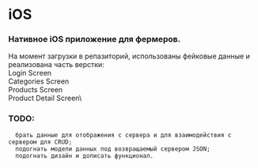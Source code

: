 # iOS

### Нативное iOS приложение для фермеров.
На момент загрузки в репазиторий, использованы фейковые данные и реализована часть верстки:\
Login Screen\
Categories Screen\
Products Screen\
Product Detail Screen\

### TODO: 
      брать данные для отображения с сервера и для взаимодействия с сервером для CRUD;
      подогнать модели данных под возвращаемый сервером JSON;
      подогнать дизайн и дописать функционал.
